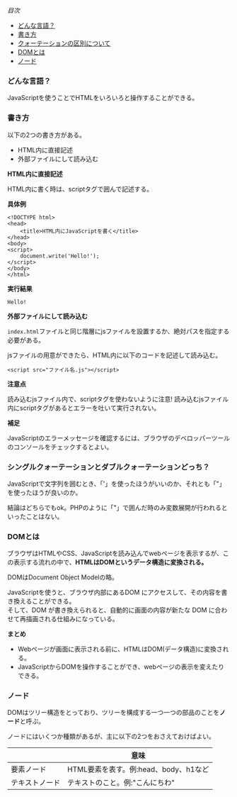 *目次*
* [どんな言語？](#どんな言語？)
* [書き方](#書き方)
* [クォーテーションの区別について](#シングルクォーテーションとダブルクォーテーションどっち？)
* [DOMとは](#DOMとは)
* [ノード](#ノード)

### どんな言語？

JavaScriptを使うことでHTMLをいろいろと操作することができる。

### 書き方

以下の2つの書き方がある。
* HTML内に直接記述
* 外部ファイルにして読み込む

**HTML内に直接記述**

HTML内に書く時は、scriptタグで囲んで記述する。

**具体例**

```
<!DOCTYPE html>
<head>
    <title>HTML内にJavaScriptを書く</title>
</head>
<body>
<script>
    document.write('Hello!');
</script>
</body>
</html>
```

**実行結果**

`Hello!`

**外部ファイルにして読み込む**

`index.html`ファイルと同じ階層にjsファイルを設置するか、絶対パスを指定する必要がある。

jsファイルの用意ができたら、HTML内に以下のコードを記述して読み込む。

```
<script src="ファイル名.js"></script>
```

**注意点**

読み込むjsファイル内で、scriptタグを使わないように注意! 読み込むjsファイル内にscriptタグがあるとエラーを吐いて実行されない。

**補足**

JavaScriptのエラーメッセージを確認するには、ブラウザのデベロッパーツールのコンソールをチェックするとよい。

### シングルクォーテーションとダブルクォーテーションどっち？

JavaScriptで文字列を囲むとき、「'」を使ったほうがいいのか、それとも「"」を使ったほうが良いのか。

結論はどちらでもok。PHPのように「"」で囲んだ時のみ変数展開が行われるといったことはない。

### DOMとは

ブラウザはHTMLやCSS、JavaScriptを読み込んでwebページを表示するが、この表示する流れの中で、**HTMLはDOMというデータ構造に変換される。**

DOMはDocument Object Modelの略。

JavaScriptを使うと、ブラウザ内部にあるDOM にアクセスして、その内容を書き換えることができる。  
そして、DOM が書き換えられると、自動的に画面の内容が新たな DOM に合わせて再描画される仕組みになっている。

**まとめ**
* Webページが画面に表示される前に、HTMLはDOM(データ構造)に変換される。
* JavaScriptからDOMを操作することができ、webページの表示を変えたりできる。

### ノード

DOMはツリー構造をとっており、ツリーを構成する一つ一つの部品のことを**ノード**と呼ぶ。

ノードにはいくつか種類があるが、主に以下の2つをおさえておけばよい。

||意味|
|-|-|
|要素ノード|HTML要素を表す。例:head、body、h1など|
|テキストノード|テキストのこと。例:"こんにちわ"|






